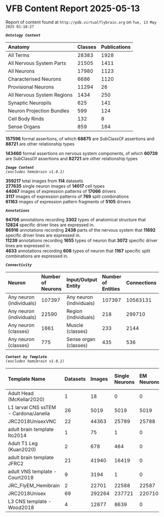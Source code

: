 
VFB Content Report 2025-05-13
=============================


Report of content found at ``http://pdb.virtualflybrain.org`` on ``Tue, 13 May 2025 01:10:27``  
  
***``Ontology Content``***  

|Anatomy|Classes|Publications|
| :--- | :--- | :--- |
|All Terms|28383|1928|
|All Nervous System Parts|21505|1411|
|All Neurons|17980|1123|
|Characterised Neurons|6686|1120|
|Provisional Neurons|11294|26|
|All Nervous System Regions|1434|250|
|Synaptic Neuropils|625|141|
|Neuron Projection Bundles|599|124|
|Cell Body Rinds|132|8|
|Sense Organs|859|164|
  
  
**157596** formal assertions, of which **68875** are SubClassOf assertions and **88721** are other relationship types  
  
**143460** formal assertions on nervous system components, of which **60739** are SubClassOf assertions and **82721** are other relationship types  
  
***``Image Content``***  
*``(excludes hemibrain v1.0.1)``*  
  
**359217** total images from **114** datasets  
**277635** single neuron images of **14017** cell types  
**44067** images of expression patterns of **17066** drivers  
**3117** images of expression patterns of **769** split combinations  
**61163** images of expression pattern fragments of **5105** drivers  
  
***``Annotations``***  
  
**94706** annotations recording **3302** types of anatomical structure that **12824** specific driver lines are expressed in.  
**86916** annotations recording **2438** parts of the nervous system that **11692** specific driver lines are expressed in.  
**11239** annotations recording **1655** types of neuron that **3072** specific driver lines are expressed in.  
**4633** annotations recording **608** types of neuron that **1167** specific split combinations are expressed in.  
  
***``Connectivity``***  

|Neuron|Number of Neurons|Input/Output Entity|Number of Entities|Connections|
| :--- | :--- | :--- | :--- | :--- |
|Any neuron (individuals)|107397|Any neuron (individuals)|107397|10563131|
|Any neuron (individuals)|22590|Region (individuals)|218|299710|
|Any neuron (classes)|1661|Muscle (classes)|233|2144|
|Any neuron (classes)|775|Sense organ (classes)|435|536|
  
  
  
***``Content by Template``***  
*``(excludes hemibrain v1.0.1)``*  

|Template Name|Datasets|Images|Single Neurons|EM Neurons|Full Expression Patterns|Split Expression Patterns|Partial Expression Patterns|Painted domains|
| :--- | :--- | :--- | :--- | :--- | :--- | :--- | :--- | :--- |
|Adult Head (McKellar2020)|1|18|0|0|0|0|0|0|
|L1 larval CNS ssTEM - Cardona/Janelia|26|5019|5019|5019|0|0|0|0|
|JRC2018UnisexVNC|22|44363|25789|25788|8314|625|10240|21|
|adult brain template Ito2014|1|75|1|0|0|0|0|75|
|Adult T1 Leg (Kuan2020)|2|678|464|0|0|0|0|4|
|adult brain template JFRC2|21|41940|16419|0|25272|600|16127|58|
|adult VNS template - Court2018|9|3194|1|0|3171|480|0|21|
|JRC_FlyEM_Hemibrain|2|22701|22588|22587|0|0|0|114|
|JRC2018Unisex|69|292264|237721|220710|31655|1632|38796|46|
|L3 CNS template - Wood2018|4|12877|8639|0|381|381|12178|255|
  
